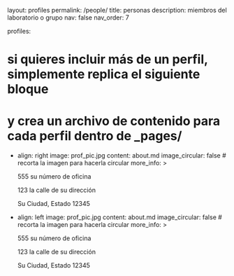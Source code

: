 layout: profiles
permalink: /people/
title: personas
description: miembros del laboratorio o grupo
nav: false
nav_order: 7

profiles:
  # si quieres incluir más de un perfil, simplemente replica el siguiente bloque
  # y crea un archivo de contenido para cada perfil dentro de _pages/
  - align: right
    image: prof_pic.jpg
    content: about.md
    image_circular: false # recorta la imagen para hacerla circular
    more_info: >
      <p>555 su número de oficina</p>
      <p>123 la calle de su dirección</p>
      <p>Su Ciudad, Estado 12345</p>
  - align: left
    image: prof_pic.jpg
    content: about.md
    image_circular: false # recorta la imagen para hacerla circular
    more_info: >
      <p>555 su número de oficina</p>
      <p>123 la calle de su dirección</p>
      <p>Su Ciudad, Estado 12345</p>